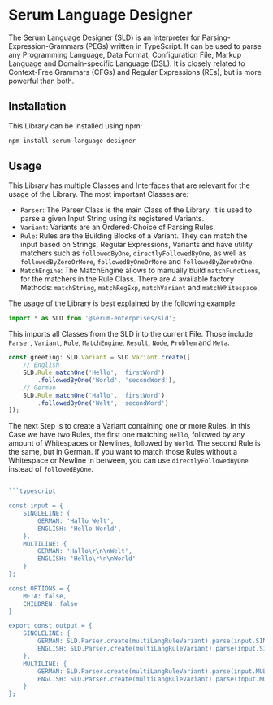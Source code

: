 # Serum Language Designer

The Serum Language Designer (SLD) is an Interpreter for Parsing-Expression-Grammars (PEGs) written in TypeScript. It can be used to parse any Programming Language, Data Format, Configuration File, Markup Language and Domain-specific Language (DSL). It is closely related to Context-Free Grammars (CFGs) and Regular Expressions (REs), but is more powerful than both.

## Installation

This Library can be installed using npm:

```bash
npm install serum-language-designer
```

## Usage

This Library has multiple Classes and Interfaces that are relevant for the usage of the Library. The most important Classes are:

-   `Parser`: The Parser Class is the main Class of the Library. It is used to parse a given Input String using its registered Variants.
-   `Variant`: Variants are an Ordered-Choice of Parsing Rules.
-   `Rule`: Rules are the Building Blocks of a Variant. They can match the input based on Strings, Regular Expressions, Variants and have utility matchers such as `followedByOne`, `directlyFollowedByOne`, as well as `followedByZeroOrMore`, `followedByOneOrMore` and `followedByZeroOrOne`.
-	`MatchEngine`: The MatchEngine allows to manually build `matchFunctions`, for the matchers in the Rule Class. There are 4 available factory Methods: `matchString`, `matchRegExp`, `matchVariant` and `matchWhitespace`.

The usage of the Library is best explained by the following example:

```typescript
import * as SLD from '@serum-enterprises/sld';
```

This imports all Classes from the SLD into the current File. Those include `Parser`, `Variant`, `Rule`, `MatchEngine`, `Result`, `Node`, `Problem` and `Meta`.

```typescript
const greeting: SLD.Variant = SLD.Variant.create([
	// English
	SLD.Rule.matchOne('Hello', 'firstWord')
		.followedByOne('World', 'secondWord'),
	// German
	SLD.Rule.matchOne('Hallo', 'firstWord')
		.followedByOne('Welt', 'secondWord')
]);
```

The next Step is to create a Variant containing one or more Rules. In this Case we have two Rules, the first one matching `Hello`, followed by any amount of Whitespaces or Newlines, followed by `World`. The second Rule is the same, but in German. If you want to match those Rules without a Whitespace or Newline in between, you can use `directlyFollowedByOne` instead of `followedByOne`.

```typescript

```typescript

const input = {
	SINGLELINE: {
		GERMAN: 'Hallo Welt',
		ENGLISH: 'Hello World',
	},
	MULTILINE: {
		GERMAN: 'Hallo\r\n\nWelt',
		ENGLISH: 'Hello\r\n\nWorld'
	}
};

const OPTIONS = {
	META: false,
	CHILDREN: false
}

export const output = {
	SINGLELINE: {
		GERMAN: SLD.Parser.create(multiLangRuleVariant).parse(input.SINGLELINE.GERMAN, true, true),
		ENGLISH: SLD.Parser.create(multiLangRuleVariant).parse(input.SINGLELINE.ENGLISH, true, true),
	},
	MULTILINE: {
		GERMAN: SLD.Parser.create(multiLangRuleVariant).parse(input.MULTILINE.GERMAN, true, true),
		ENGLISH: SLD.Parser.create(multiLangRuleVariant).parse(input.MULTILINE.ENGLISH, true, true),
	}
};